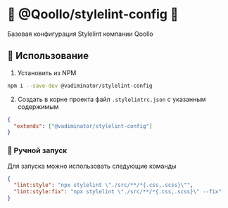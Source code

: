 # :whale: @Qoollo/stylelint-config :whale:

Базовая конфигурация Stylelint компании Qoollo

## :dart: Использование

1. Установить из NPM

```bash
npm i --save-dev @vadiminator/stylelint-config
```

2. Создать в корне проекта файл `.stylelintrc.json` с указанным содержимым

```json
{
  "extends": ["@vadiminator/stylelint-config"]
}
```

### :wrench: Ручной запуск

Для запуска можно использовать следующие команды

```json
{
  "lint:style": "npx stylelint \"./src/**/*{.css,.scss}\"",
  "lint:style:fix": "npx stylelint \"./src/**/*{.css,.scss}\" --fix"
}
```
